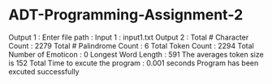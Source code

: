 # ADT-Programming-Assignment-2
Output 1 : 
Enter file path :
Input 1 : 
input1.txt
Output 2 : 
Total # Character Count : 2279
Total # Palindrome Count : 6
Total  Token Count : 2294
Total Number of Emoticon : 0
Longest Word Length : 591 The averages token size is 152
Total Time to excute the program : 0.001 seconds
Program has been excuted successfully
